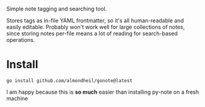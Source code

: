 Simple note tagging and searching tool.

Stores tags as in-file YAML frontmatter, so it's all human-readable and easily editable. Probably won't work well for large collections of notes, since storing notes per-file means a lot of reading for search-based operations.

# Install

```
go install github.com/almondheil/gonote@latest
```

I am happy because this is **so much** easier than installing py-note on a fresh machine
